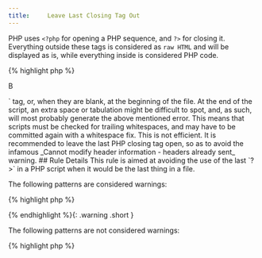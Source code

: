 ```yaml
---
title:     Leave Last Closing Tag Out
---
```


PHP uses `<?php` for opening a PHP sequence, and `?>` for closing it. Everything outside these tags is considered as `raw HTML` and will be displayed as is, while everything inside is considered PHP code.

{% highlight php %}
<?php
$a = 'a';

// This is not the last closing tag.
?>
B
<?php
echo $a;

// No closing tag, on purpose

{% endhighlight %}{: .short }


The PHP interpreter will understand the end of the file as the end of the script, and will close any instruction. You may still get an fatal error if the instruction is badly build, or if there is no final `;`, so the behavior is the same as if you had closed the script.

The added value here is avoiding the infamous _Cannot modify header information - headers already sent by (output started at /path/to/file.php:lineNumber)_ bug. You'll run into this warning when there are raw HTML strings, which are immediately echoed to the server. Such strings are quite easy to spot when they are not blank (like a real `<html>` tag, or, when they are blank, at the beginning of the file.

At the end of the script, an extra space or tabulation might be difficult to spot, and, as such, will most probably generate the above mentioned error. This means that scripts must be checked for trailing whitespaces, and may have to be committed again with a whitespace fix. This is not efficient.

It is recommended to leave the last PHP closing tag open, so as to avoid the infamous _Cannot modify header information - headers already sent_ warning.


## Rule Details

This rule is aimed at avoiding the use of the last `?>` in a PHP script when it would be the last thing in a file.

The following patterns are considered warnings:

{% highlight php %}
<?php
class myClass {
	/* some code */
}
?>
{% endhighlight %}{: .warning .short }


The following patterns are not considered warnings:

{% highlight php %}
<?php
class myClass {
	/* some code */
}

{% endhighlight %}{: .ok .short }


## When Not To Use This Rule

* If you hate unbalanced parenthesis: [(](https://xkcd.com/859/)
* If you check all closing tags with your IDE or some code beautifier: just don't do this manually.


## Further Reading

* [PHP Closing Tag](http://php.net/language.basic-syntax.phptags)
* [PSR-2 coding style guide](http://www.php-fig.org/psr/psr-2/)